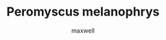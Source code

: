 ---
layout: post
author: maxwell
title: Peromyscus melanophrys
description: 
tags: []
image: 
  feature: 
  credit: 
  creditlink: 
permalink: peromyscus-melanophrys
---